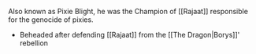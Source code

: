 Also known as Pixie Blight, he was the Champion of [[Rajaat]] responsible for the genocide of pixies.

- Beheaded after defending [[Rajaat]] from the [[The Dragon|Borys]]' rebellion